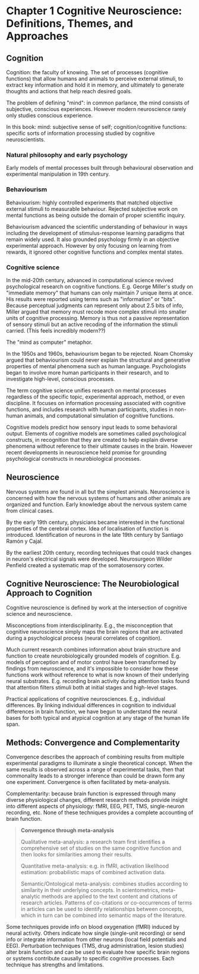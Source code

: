 # Chapter 1 Cognitive Neuroscience: Definitions, Themes, and Approaches

## Cognition

Cognition: the faculty of knowing. The set of processes (cognitive functions) that allow humans and animals to perceive external stimuli, to extract key information and hold it in memory, and ultimately to generate thoughts and actions that help reach desired goals. 

The problem of defining "mind": in common parlance, the mind consists of subjective, conscious experiences. However modern neuroscience rarely only studies conscious experience. 

In this book: mind: subjective sense of self; cognition/cognitive functions: specific sorts of information processing studied by cognitive neuroscientists. 

### Natural philosophy and early psychology

Early models of mental processes built through behavioural observation and experimental manipulation in 19th century. 

### Behaviourism

Behaviourism: highly controlled experiments that matched objective external stimuli to measurable behaviour. Rejected subjective work on mental functions as being outside the domain of proper scientific inquiry. 

Behaviourism advanced the scientific understanding of behaviour in ways including the development of stimulus-response learning paradigms that remain widely used. It also grounded psychology firmly in an objective experimental approach. However by only focusing on learning from rewards, it ignored other cognitive functions and complex mental states. 

### Cognitive science

In the mid-20th century, advanced in computational science revived psychological research on cognitive functions. E.g. George Miller's study on "immediate memory" that humans can only maintain 7 unique items at once. His results were reported using terms such as "information" or "bits". Because perceptual judgments can represent only about 2.5 bits of info, Miller argued that memory must recode more complex stimuli into smaller units of cognitive processing. Memory is thus not a passive representation of sensory stimuli but an active recoding of the information the stimuli carried. (This feels incredibly modern??)

The "mind as computer" metaphor. 

In the 1950s and 1960s, behaviourism began to be rejected. Noam Chomsky argued that behaviourism could never explain the structural and generative properties of mental phenomena such as human language. Psychologists began to involve more human participants in their research, and to investigate high-level, conscious processes. 

The term cognitive science unifies research on mental processes regardless of the specific topic, experimental approach, method, or even discipline. It focuses on information processing associated with cognitive functions, and includes research with human participants, studies in non-human animals, and computational simulation of cognitive functions. 

Cognitive models predict how sensory input leads to some behavioral output. Elements of cognitive models are sometimes called psychological constructs, in recognition that they are created to help explain diverse phenomena without reference to their ultimate causes in the brain. However recent developments in neuroscience held promise for grounding psychological constructs in neurobiological processes. 

## Neuroscience

Nervous systems are found in all but the simplest animals. Neuroscience is concerned with how the nervous systems of humans and other animals are organized and function. Early knowledge about the nervous system came from clinical cases. 

By the early 19th century, physicians became interested in the functional properties of the cerebral cortex. Idea of localisation of function is introduced. Identification of neurons in the late 19th century by Santiago Ramón y Cajal. 

By the earliest 20th century, recording techniques that could track changes in neuron's electrical signals were developed. Neurosurgeon Wilder Penfield created a systematic map of the somatosensory cortex. 

## Cognitive Neuroscience: The Neurobiological Approach to Cognition

Cognitive neuroscience is defined by work at the intersection of cognitive science and neuroscience. 

Misconceptions from interdisciplinarity. E.g., the misconception that cognitive neuroscience simply maps the brain regions that are activated during a psychological process (neural correlates of cognition). 

Much current research combines information about brain structure and function to create neurobiologically grounded models of cognition. E.g. models of perception and of motor control have been transformed by findings from neuroscience, and it's impossible to consider how these functions work without reference to what is now known of their underlying neural substrates. E.g. recording brain activity during attention tasks found that attention filters stimuli both at initial stages and high-level stages. 

Practical applications of cognitive neurosciences. E.g., individual differences. By linking individual differences in cognition to individual differences in brain function, we have begun to understand the neural bases for both typical and atypical cognition at any stage of the human life span. 

## Methods: Convergence and Complementarity

Convergence describes the approach of combining results from multiple experimental paradigms to illuminate a single theoretical concept. When the same results is observed across a range of experimental tasks, then that commonality leads to a stronger inference than could be drawn form any one experiment. Convergence is often facilitated by meta-analysis. 

Complementarity: because brain function is expressed through many diverse physiological changes, different research methods provide insight into different aspects of physiology: fMRI, EEG, PET, TMS, single-neuron recording, etc. None of these techniques provides a complete accounting of brain function. 

> **Convergence through meta-analysis**
>
> Qualitative meta-analysis: a research team first identifies a comprehensive set of studies on the same cognitive function and then looks for similarities among their results. 
>
> Quantitative meta-analysis: e.g. in fMRI, activation likelihood estimation: probabilistic maps of combined activation data. 
>
> Semantic/Ontological meta-analysis: combines studies according to similarity in their underlying concepts. In scientometrics, meta-analytic methods are applied to the text content and citations of research articles. Patterns of co-citations or co-occurrences of terms in articles can be used to identify relationships between concepts, which in turn can be combined into semantic maps of the literature. 

Some techniques provide info on blood oxygenation (fMRI) induced by neural activity. Others indicate how single (single-unit recording) or send info or integrate information from other neurons (local field potentials and EEG). Perturbation techniques (TMS, drug administration, lesion studies) alter brain function and can be used to evaluate how specific brain regions or systems contribute causally to specific cognitive processes. Each technique has strengths and limitations. 